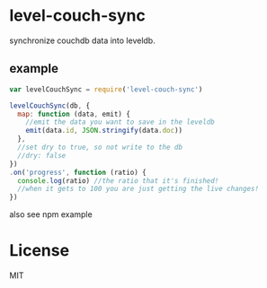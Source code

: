 # level-couch-sync

synchronize couchdb data into leveldb.

## example

``` js
var levelCouchSync = require('level-couch-sync')

levelCouchSync(db, {
  map: function (data, emit) {
    //emit the data you want to save in the leveldb
    emit(data.id, JSON.stringify(data.doc))
  },
  //set dry to true, so not write to the db
  //dry: false
})
.on('progress', function (ratio) {
  console.log(ratio) //the ratio that it's finished!
  //when it gets to 100 you are just getting the live changes!
})
```

also see npm example


# License

MIT

